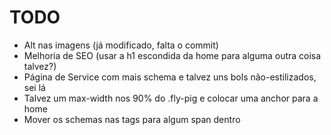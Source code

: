 # TODO

- Alt nas imagens (já modificado, falta o commit)
- Melhoria de SEO (usar a h1 escondida da home para alguma outra coisa talvez?)
- Página de Service com mais schema e talvez uns bols não-estilizados, sei lá
- Talvez um max-width nos 90% do .fly-pig e colocar uma anchor para a home
- Mover os schemas nas <a> tags para algum span dentro